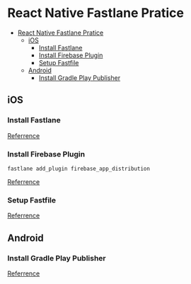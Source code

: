 # React Native Fastlane Pratice

- [React Native Fastlane Pratice](#react-native-fastlane-pratice)
  - [iOS](#ios)
    - [Install Fastlane](#install-fastlane)
    - [Install Firebase Plugin](#install-firebase-plugin)
    - [Setup Fastfile](#setup-fastfile)
  - [Android](#android)
    - [Install Gradle Play Publisher](#install-gradle-play-publisher)

## iOS

### Install Fastlane

[Referrence](https://docs.fastlane.tools/getting-started/ios/setup/)

### Install Firebase Plugin

```
fastlane add_plugin firebase_app_distribution
```

[Referrence](https://firebase.google.com/docs/app-distribution/ios/distribute-fastlane)

### Setup Fastfile

[Referrence](https://docs.fastlane.tools/getting-started/ios/setup/)

## Android

### Install Gradle Play Publisher

[Referrence](https://github.com/Triple-T/gradle-play-publisher)

